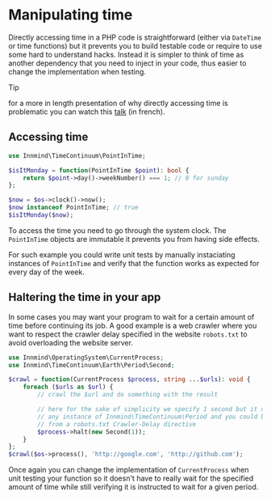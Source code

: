 # Manipulating time

Directly accessing time in a PHP code is straightforward (either via `DateTime` or time functions) but it prevents you to build testable code or require to use some hard to understand hacks. Instead it is simpler to think of time as another dependency that you need to inject in your code, thus easier to change the implementation when testing.

> [!TIP]
> for a more in length presentation of why directly accessing time is problematic you can watch this [talk](https://www.youtube.com/watch?v=T_I6HhP9-6w) (in french).

## Accessing time

```php
use Innmind\TimeContinuum\PointInTime;

$isItMonday = function(PointInTime $point): bool {
    return $point->day()->weekNumber() === 1; // 0 for sunday
};

$now = $os->clock()->now();
$now instanceof PointInTime; // true
$isItMonday($now);
```

To access the time you need to go through the system clock. The `PointInTime` objects are immutable it prevents you from having side effects.

For such example you could write unit tests by manually instaciating instances of `PointInTime` and verify that the function works as expected for every day of the week.

## Haltering the time in your app

In some cases you may want your program to wait for a certain amount of time before continuing its job. A good example is a web crawler where you want to respect the crawler delay specified in the website `robots.txt` to avoid overloading the website server.

```php
use Innmind\OperatingSystem\CurrentProcess;
use Innmind\TimeContinuum\Earth\Period\Second;

$crawl = function(CurrentProcess $process, string ...$urls): void {
    foreach ($urls as $url) {
        // crawl the $url and do something with the result

        // here for the sake of simplicity we specify 1 second but it can be
        // any instance of Innmind\TimeContinuum\Period and you could build it
        // from a robots.txt Crawler-Delay directive
        $process->halt(new Second(1));
    }
};
$crawl($os->process(), 'http://google.com', 'http://github.com');
```

Once again you can change the implementation of `CurrentProcess` when unit testing your function so it doesn't have to really wait for the specified amount of time while still verifying it is instructed to wait for a given period.
